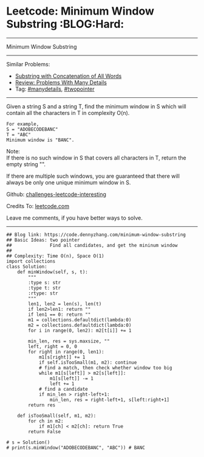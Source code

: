 # Leetcode: Minimum Window Substring     :BLOG:Hard:


---

Minimum Window Substring  

---

Similar Problems:  
-   [Substring with Concatenation of All Words](https://code.dennyzhang.com/substring-with-concatenation-of-all-words)
-   [Review: Problems With Many Details](https://code.dennyzhang.com/review-manydetails)
-   Tag: [#manydetails](https://code.dennyzhang.com/tag/manydetails), [#twopointer](https://code.dennyzhang.comy/tag/twopointer)

---

Given a string S and a string T, find the minimum window in S which will contain all the characters in T in complexity O(n).  

    For example,
    S = "ADOBECODEBANC"
    T = "ABC"
    Minimum window is "BANC".

Note:  
If there is no such window in S that covers all characters in T, return the empty string "".  

If there are multiple such windows, you are guaranteed that there will always be only one unique minimum window in S.  

Github: [challenges-leetcode-interesting](https://github.com/DennyZhang/challenges-leetcode-interesting/tree/master/minimum-window-substring)  

Credits To: [leetcode.com](https://leetcode.com/problems/minimum-window-substring/description/)  

Leave me comments, if you have better ways to solve.  

---

    ## Blog link: https://code.dennyzhang.com/minimum-window-substring
    ## Basic Ideas: two pointer
    ##              Find all candidates, and get the mininum window
    ##
    ## Complexity: Time O(n), Space O(1)
    import collections
    class Solution:
        def minWindow(self, s, t):
            """
            :type s: str
            :type t: str
            :rtype: str
            """
            len1, len2 = len(s), len(t)
            if len2>len1: return ""
            if len1 == 0: return ""
            m1 = collections.defaultdict(lambda:0)
            m2 = collections.defaultdict(lambda:0)
            for i in range(0, len2): m2[t[i]] += 1
    
            min_len, res = sys.maxsize, ""
            left, right = 0, 0
            for right in range(0, len1):
                m1[s[right]] += 1
                if self.isTooSmall(m1, m2): continue
                # find a match, then check whether window too big
                while m1[s[left]] > m2[s[left]]:
                    m1[s[left]] -= 1
                    left += 1
                # find a candidate
                if min_len > right-left+1:
                    min_len, res = right-left+1, s[left:right+1]
            return res
    
        def isTooSmall(self, m1, m2):
            for ch in m2:
                if m1[ch] < m2[ch]: return True
            return False
    
    # s = Solution()
    # print(s.minWindow("ADOBECODEBANC", "ABC")) # BANC